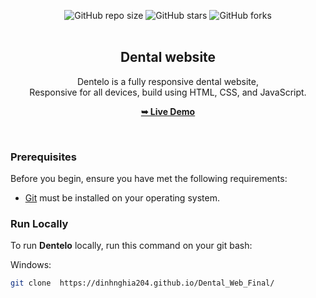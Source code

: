 <div align="center">
  
  ![GitHub repo size](https://img.shields.io/github/repo-size/codewithsadee/dentelo)
  ![GitHub stars](https://img.shields.io/github/stars/codewithsadee/dentelo?style=social)
  ![GitHub forks](https://img.shields.io/github/forks/codewithsadee/dentelo?style=social)
  <br />
  <br />

  <h2 align="center">Dental website</h2>

  Dentelo is a fully responsive dental website, <br />Responsive for all devices, build using HTML, CSS, and JavaScript.

  <a href=" https://dinhnghia204.github.io/Dental_Web_Final/"><strong>➥ Live Demo</strong></a>

</div>

<br />



### Prerequisites

Before you begin, ensure you have met the following requirements:

* [Git](https://git-scm.com/downloads "Download Git") must be installed on your operating system.

### Run Locally

To run **Dentelo** locally, run this command on your git bash:

Windows:

```bash
git clone  https://dinhnghia204.github.io/Dental_Web_Final/
```



